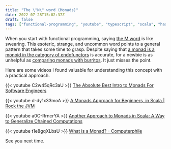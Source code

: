 ```yaml
---
title: "The \"N\" word (Monads)"
date: 2022-07-28T15:02:37Z
draft: false
tags: ["functional-programming", "youtube", "typescript", "scala", "haskell"]
---
```


When you start with functional programming, saying [the M word][1] is like swearing. This esoteric,
strange, and uncommon word points to a general pattern that takes some time to grasp. Despite
saying that [a monad is a monoid in the category of endofunctors][2] is accurate, for a newbie is
as unhelpful as [comparing monads with burritos][3]. It just misses the point.

Here are some videos I found valuable for understanding this concept with a practical approach.

{{< youtube C2w45qRc3aU >}}
[The Absolute Best Intro to Monads For Software Engineers][4]

{{< youtube d-dy1x33moA >}}
[A Monads Approach for Beginners, in Scala | Rock the JVM][5]

{{< youtube a0C-RrncrYA >}}
[Another Approach to Monads in Scala: A Way to Generalize Chained Computations][6]

{{< youtube t1e8gqXLbsU >}}
[What is a Monad? - Computerphile][7]

See you next time.

[1]: https://en.wikipedia.org/wiki/Monad_(functional_programming)
[2]: https://stackoverflow.com/a/3870310
[3]: https://chrisdone.com/posts/monads-are-burritos/
[4]: https://youtu.be/C2w45qRc3aU
[5]: https://youtu.be/d-dy1x33moA
[6]: https://youtu.be/a0C-RrncrYA
[7]: https://youtu.be/t1e8gqXLbsU
